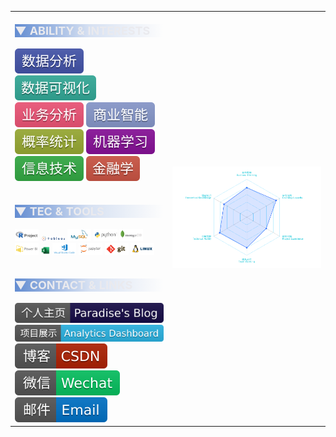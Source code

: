 <table width="100%" cellspacing="0" border="0">

  <thead></thead>

  <tbody>
    <tr>
      <td id="text-area" width="50%">
        <p style="font-size:18px; color:#eaeaee; background-image:linear-gradient(to right, rgba(60, 112, 198, 0.8),rgba(60, 112, 198, 0.2), rgba(60, 112, 198, 0));">
        <b> ▼ ABILITY & INTERESTS</b>
        </p>
        <img src="./readme-assets/flat-style/text/-数据分析-4455aa.svg">
        <img src="./readme-assets/flat-style/text/-数据可视化-33aa99.svg">
        <img src="./readme-assets/flat-style/text/-业务分析-ee5577.svg">
        <img src="./readme-assets/flat-style/text/-商业智能-8899cc.svg">
        <img src="./readme-assets/flat-style/text/-概率统计-99aa33.svg">
        <img src="./readme-assets/flat-style/text/-机器学习-881199.svg">
        <img src="./readme-assets/flat-style/text/-信息技术-33aa44.svg">
        <img src="./readme-assets/flat-style/text/-金融学-cc5544.svg">
        <br/>
        <br/>
        <p style="font-size:18px; color:#eaeaee; background-image:linear-gradient(to right, rgba(60, 112, 198, 0.8),rgba(60, 112, 198, 0.2), rgba(60, 112, 198, 0));">
        <b> ▼ TEC & TOOLS</b>
        </p>
        <img width="16%" src="./readme-assets/itom-style/R.svg">
        <img width="16%" src="./readme-assets/itom-style/tableau.svg">
        <img width="16%" src="./readme-assets/itom-style/mysql-ar21.svg">
        <img width="16%" src="./readme-assets/itom-style/python-ar21.svg">
        <img width="16%" src="./readme-assets/itom-style/mongodb-ar21.svg">
        <img width="16%" src="./readme-assets/itom-style/microsoft_powerbi-ar21.svg">
        <img width="6%" src="./readme-assets/itom-style/Excel.svg">
        <img width="16%" src="./readme-assets/itom-style/visualstudio_code-ar21.svg">
        <img width="16%" src="./readme-assets/itom-style/jupyter-ar21.svg">
        <img width="16%" src="./readme-assets/itom-style/git-scm-ar21.svg">
        <img width="16%" src="./readme-assets/itom-style/linux-ar21.svg">
        <br/>
        <br/>
        <p style="font-size:18px; color:#eaeaee; background-image:linear-gradient(to right, rgba(60, 112, 198, 0.8),rgba(60, 112, 198, 0.2), rgba(60, 112, 198, 0));">
        <b> ▼ CONTACT & LINKS</b>
        </p>
        <a href="https://paradiseeee.gitee.io/blog" target="__blank"><img src="./readme-assets/links/githubpages.svg"></a>
        <a href="https://paradiseeee.gitee.io/AnalyticsDashboard" target="__blank"><img src="./readme-assets/links/project.svg"></a>
        <a href="https://blog.csdn.net/weixin_41311624" target="__blank"><img src="./readme-assets/links/csdn.svg"></a>
        <a href="https://paradiseeee.gitee.io/blog/page-assets/wechat-qrcode.jpg" target="__blank"><img src="./readme-assets/links/wechat.svg"></a>
        <a href="mailto:paradise-yang@outlook.com?subject=From Paradise%27s Blog" target="__blank"><img src="./readme-assets/links/email.svg"></a>
      </td>
      <td id="img-area" width="50%">
        <img src="./readme-assets/radar_transparent.png">
      </td>
    </tr>
  <tbody>

</table>
